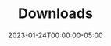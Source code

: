 ---
title: "Downloads"
heading: "Downloads"
description: "Describes the downloads module"
date: 2023-01-24T00:00:00-05:00
weight: 1
aliases:
  - /contribute/desktop/architecture/main/session/downloads
---